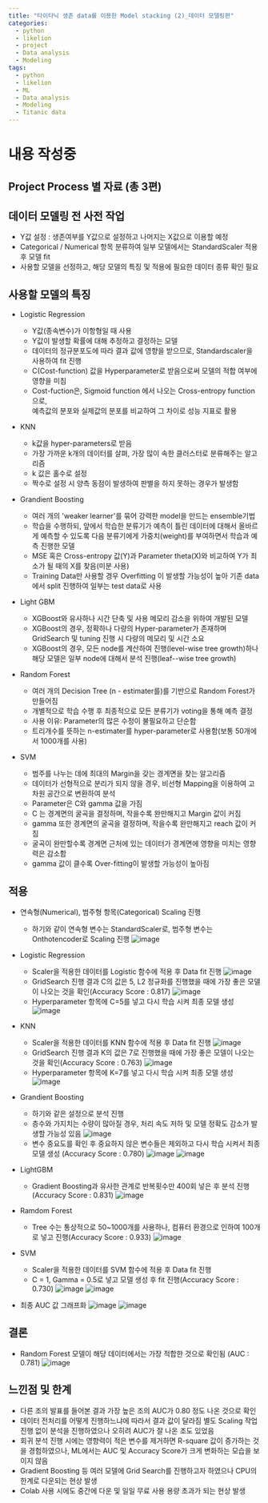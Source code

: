 ```yaml
---
title: "타이타닉 생존 data를 이용한 Model stacking (2)_데이터 모델링편"
categories:
  - python
  - likelion
  - project
  - Data analysis
  - Modeling
tags:
  - python
  - likelion
  - ML
  - Data analysis
  - Modeling
  - Titanic data
---
```

# 내용 작성중

## Project Process 별 자료 (총 3편)

## 데이터 모델링 전 사전 작업
- Y값 설정 : 생존여부를 Y값으로 설정하고 나머지는 X값으로 이용할 예정
- Categorical / Numerical 항목 분류하여 일부 모델에서는 StandardScaler 적용 후 모델 fit
- 사용할 모델을 선정하고, 해당 모델의 특징 및 적용에 필요한 데이터 종류 확인 필요

## 사용할 모델의 특징
- Logistic Regression
  * Y값(종속변수)가 이항형일 때 사용
  * Y값이 발생할 확률에 대해 추정하고 결정하는 모델
  * 데이터의 정규분포도에 따라 결과 값에 영향을 받으므로, Standardscaler을 사용하여 fit 진행
  * C(Cost-function) 값을 Hyperparameter로 받음으로써 모델의 적합 여부에 영향을 미침
  * Cost-fuction은, Sigmoid function 에서 나오는 Cross-entropy function으로,  
    예측값의 분포와 실제값의 분포를 비교하여 그 차이로 성능 지표로 활용
    
- KNN
  * k값을 hyper-parameters로 받음
  * 가장 가까운 k개의 데이터를 살펴, 가장 많이 속한 클러스터로 분류해주는 알고리즘
  * k 값은 홀수로 설정
  * 짝수로 설정 시 양측 동점이 발생하여 판별을 하지 못하는 경우가 발생함
 
- Grandient Boosting
  * 여러 개의 'weaker learner'를 묶어 강력한 model을 만드는 ensemble기법
  * 학습을 수행하되, 앞에서 학습한 분류기가 예측이 틀린 데이터에 대해서 올바르게 예측할 수 있도록 다음 분류기에게 가중치(weight)를 부여하면서 학습과 예측 진행한 모델
  * MSE 혹은 Cross-entropy 값(Y)과 Parameter theta(X)와 비교하여 Y가 최소가 될 때의 X를 찾음(미분 사용)
  * Training Data만 사용할 경우 Overfitting 이 발생할 가능성이 높아 기존 data에서 split 진행하여 일부는 test data로 사용

- Light GBM
  * XGBoost와 유사하나 시간 단축 및 사용 메모리 감소을 위하여 개발된 모델
  * XGBoost의 경우, 정확하나 다량의 Hyper-parameter가 존재하며
    GridSearch 및 tuning 진행 시 다량의 메모리 및 시간 소요
  * XGBoost의 경우, 모든 node를 계산하여 진행(level-wise tree growth)하나  
    해당 모델은 일부 node에 대해서 분석 진행(leaf--wise tree growth)

- Random Forest
  * 여러 개의 Decision Tree (n - estimater를)를 기반으로 Random Forest가 만들어짐
  * 개별적으로 학습 수행 후 최종적으로 모든 분류기가 voting을 통해 예측 결정
  * 사용 이유: Parameter의 많은 수정이 불필요하고 단순함
  * 트리개수를 뜻하는 n-estimater를 hyper-parameter로 사용함(보통 50개에서 1000개를 사용)

- SVM
  * 범주를 나누는 데에 최대의 Margin을 갖는 경계면을 찾는 알고리즘
  * 데이터가 선형적으로 분리가 되지 않을 경우, 비선형 Mapping을 이용하여 고차원 공간으로 변환하여 분석
  * Parameter은 C와 gamma 값을 가짐
  * C 는 경계면의 굴곡을 결정하며, 작을수록 완만해지고 Margin 값이 커짐
  * gamma 또한 경계면의 굴곡을 결정하며, 작을수록 완만해지고 reach 값이 커짐
  * 굴곡이 완만할수록 경계면 근처에 있는 데이터가 경계면에 영향을 미치는 영향력은 감소함
  * gamma 값이 클수록 Over-fitting이 발생할 가능성이 높아짐
  
## 적용
- 연속형(Numerical), 범주형 항목(Categorical) Scaling 진행
  * 하기와 같이 연속형 변수는 StandardScaler로, 범주형 변수는 Onthotencoder로 Scaling 진행
  ![image](https://user-images.githubusercontent.com/88296152/134264556-192a9ef5-2661-4387-99d2-9702d232794f.png)
  
- Logistic Regression 
  * Scaler을 적용한 데이터를 Logistic 함수에 적용 후 Data fit 진행
  ![image](https://user-images.githubusercontent.com/88296152/134266365-148aaa5f-9f44-43d6-9f6e-dbc37ffd608e.png)
  * GridSearch 진행 결과 C의 값은 5, L2 정규화를 진행했을 때에 가장 좋은 모델이 나오는 것을 확인(Accuracy Score : 0.817)
  ![image](https://user-images.githubusercontent.com/88296152/134266469-817924bb-4b31-4e18-b9ff-17fcb04dc87f.png)
  * Hyperparameter 항목에 C=5를 넣고 다시 학습 시켜 최종 모델 생성
  ![image](https://user-images.githubusercontent.com/88296152/134266882-2df026df-7e3b-450a-8a6b-7cd587a1bc76.png)

- KNN
  * Scaler을 적용한 데이터를 KNN 함수에 적용 후 Data fit 진행
  ![image](https://user-images.githubusercontent.com/88296152/134267229-8d341eed-fd74-427c-a641-6db7cbaa2ba1.png)
  * GridSearch 진행 결과 K의 값은 7로 진행했을 때에 가장 좋은 모델이 나오는 것을 확인(Accuracy Score : 0.763)
  ![image](https://user-images.githubusercontent.com/88296152/134267345-36faf89e-523e-49a7-8d3f-331924e7a112.png)
  * Hyperparameter 항목에 K=7를 넣고 다시 학습 시켜 최종 모델 생성
  ![image](https://user-images.githubusercontent.com/88296152/134267436-3cef16ea-3a48-4283-b204-3eec9fa1ca7c.png)
  
- Grandient Boosting
  * 하기와 같은 설정으로 분석 진행
  * 층수와 가지치는 수량이 많아질 경우, 처리 속도 저하 및 모델 정확도 감소가 발생할 가능성 있음
  ![image](https://user-images.githubusercontent.com/88296152/134269324-7cdffc3a-c6bd-488c-9cd2-f6ab4dc01017.png)
  * 변수 중요도를 확인 후 중요하지 않은 변수들은 제외하고 다시 학습 시켜서 최종 모델 생성 (Accuracy Score : 0.780)
  ![image](https://user-images.githubusercontent.com/88296152/134269646-8c9deca1-2d18-460c-ad0c-50599add480b.png)
  ![image](https://user-images.githubusercontent.com/88296152/134269679-e0f63863-3dbf-4995-8708-8a1b0eeb0825.png)

- LightGBM
  * Gradient Boosting과 유사한 관계로 반복횟수만 400회 넣은 후 분석 진행(Accuracy Score : 0.831)
  ![image](https://user-images.githubusercontent.com/88296152/134269887-119b4686-6714-4c11-a630-37bf5559d6b0.png)

- Ramdom Forest
  * Tree 수는 통상적으로 50~1000개를 사용하나, 컴퓨터 환경으로 인하여 100개로 넣고 진행(Accuracy Score : 0.933)
  ![image](https://user-images.githubusercontent.com/88296152/134271007-618e9f73-2870-4883-bbae-5bab0773aad6.png)

- SVM
  * Scaler을 적용한 데이터를 SVM 함수에 적용 후 Data fit 진행
  * C = 1, Gamma = 0.5로 넣고 모델 생성 후 fit 진행(Accuracy Score : 0.730)
  ![image](https://user-images.githubusercontent.com/88296152/134271229-9288b0d8-f32c-49cb-b74e-e745b1af60e5.png)
  ![image](https://user-images.githubusercontent.com/88296152/134271278-e8e1554b-235a-40e6-9805-373fcad67e1e.png)

- 최종 AUC 값 그래프화
  ![image](https://user-images.githubusercontent.com/88296152/134271470-c4c4fc52-36f5-4f8d-925d-b27b20210192.png)
  ![image](https://user-images.githubusercontent.com/88296152/134271506-3df94819-1009-4d86-9c41-91a16a3891e3.png)

## 결론
- Random Forest 모델이 해당 데이터에서는 가장 적합한 것으로 확인됨 (AUC : 0.781)
  ![image](https://user-images.githubusercontent.com/88296152/134271591-3ac0a1a3-f8b4-4c64-b457-dab11a584db4.png)
  
## 느낀점 및 한계
- 다른 조의 발표를 들어본 결과 가장 높은 조의 AUC가 0.80 정도 나온 것으로 확인
- 데이터 전처리를 어떻게 진행하느냐에 따라서 결과 값이 달라짐
  별도 Scaling 작업 진행 없이 분석을 진행하였으나 오히려 AUC가 잘 나온 조도 있었음 
- 회귀 분석 진행 시에는 영향력이 적은 변수를 제거하면 R-square 값이 증가하는 것을 경험하였으나,
  ML에서는 AUC 및 Accuracy Score가 크게 변화하는 모습을 보이지 않음
- Gradient Boosting 등 여러 모델에 Grid Search를 진행하고자 하였으나 CPU의 한계로 다운되는 현상 발생
- Colab 사용 시에도 중간에 다운 및 일일 무료 사용 용량 초과가 되는 현상 발생

